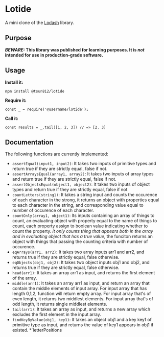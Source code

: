 # Lotide

A mini clone of the [Lodash](https://lodash.com) library.

## Purpose

**_BEWARE:_ This library was published for learning purposes. It is _not_ intended for use in production-grade software.**

## Usage

**Install it:**

`npm install @tsun812/lotide`

**Require it:**

`const _ = require('@username/lotide');`

**Call it:**

`const results = _.tail([1, 2, 3]) // => [2, 3]`

## Documentation

The following functions are currently implemented:

* `assertEqual(input1, input2)`: It takes two inputs of primitive types and return true if they are strictly equal, false if not.
* `assertArraysEqual(array1, array2)`: It takes two inputs of array types and return true if they are strictly equal, false if not.
* `assertObjectsEqual(object1, object2)`: It takes two inputs of object types and return true if they are strictly equal, false if not
* `countLetters(string1)`: It takes a string input and counts the occurence of each character in the strong, it returns an object with properties equal to each character in the string, and corresponding value equal to number of occurence of each character.
* `countOnly(array1, object1)`: Its inputs containing an array of things to count, an evaluating object with property equal to the name of things to count, each property assign to boolean value indicating whether to count the property. *It only counts thing that appears both in the array and in evaluating object that has a true value*, the funciton returns an object with things that passing the counting criteria with number of occurence.
* `eqArrays(arr1, arr2)`: It takes two array inputs arr1 and arr2, and returns true if they are strictly equal, false otherwise.
* `eqObjects(obj1, obj2)`: It takes two object inputs obj1 and obj2, and returns true if they are strictly equal, false otherwise.
* `head(arr1)`: It takes an array arr1 as input, and returns the first element of the array.
* `middle(arr1)`: It takes an array arr1 as input, and return an array that contain the middle elements of input array. For input array that has length 0,1,2, function will return empty array. For input array that's of even length, it returns two middlest elements. For input array that's of odd length, it returns single middlest elements.
* `tail(arr1)`: It takes an array as input, and returns a new array which excludes the first element in the input array.
* `findKeyByValue(obj1, key1)`: It takes an object obj1 and a key key1 of primitive type as input, and returns the value of key1 appears in obj1 if existed.
*`letterPositions